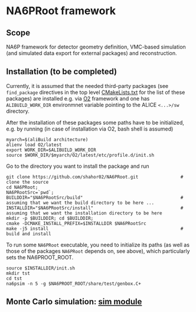 # NA6PRoot framework

## Scope

NA6P framework for detector geometry definition, VMC-based simulation (and simulated data export for external packages) and reconstruction.

## Installation (to be completed)

Currently, it is assumed that the needed third-party packages (see `find_package` directives in the top level [CMakeLists.txt](CMakeLists.txt) for the list of these packages)
are installed e.g. via [O2](https://github.com/AliceO2Group/AliceO2) framework and one has `ALIBUILD_WORK_DIR` environmnet variable pointing to the ALICE `<...>/sw` directory.

After the installation of these packages some paths have to be initialized, e.g. by running (in case of installation via O2, bash shell is assumed)
```
myarch=$(aliBuild architecture)
alienv load O2/latest
export WORK_DIR=$ALIBUILD_WORK_DIR
source $WORK_DIR/$myarch/O2/latest/etc/profile.d/init.sh
```

Go to the directory you want to install the package and run
```
git clone https://github.com/shahor02/NA6PRoot.git                # clone the source
cd NA6PRoot;
NA6PRootSrc=`pwd`;
BUILDDIR="$NA6PRootSrc/build"                                     # assuming that we want the build directory to be here ...
INSTALLDIR="$NA6PRootSrc/install"                                 # assuming that we want the installation directory to be here
mkdir -p $BUILDDIR; cd $BUILDDIR;
cmake -DCMAKE_INSTALL_PREFIX=$INSTALLDIR $NA6PRootSrc
make -j5 install                                                  # build and install
```

To run some `NA6PRoot` executable, you need to initialize its paths (as well as those of the packages `NA6PRoot` depends on, see above),
which particularly sets the NA6PROOT_ROOT.

```
source $INSTALLDIR/init.sh
mkdir tst
cd tst
na6psim -n 5 -g $NA6PROOT_ROOT/share/test/genbox.C+
```


## Monte Carlo simulation: [sim module](sim)
<!-- doxy
* \subpage refSIM
/doxy -->


